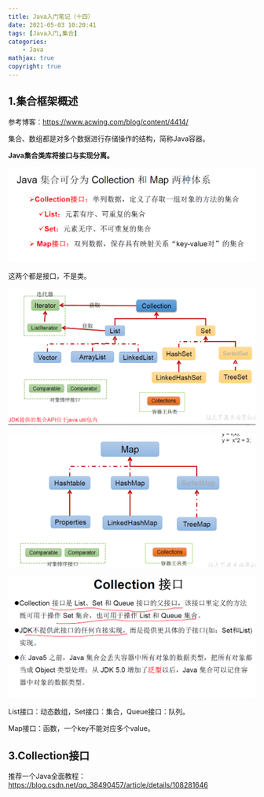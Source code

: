 ```yaml
---
title: Java入门笔记（十四）
date: 2021-05-03 10:20:41
tags: [Java入门,集合]
categories: 
	- Java
mathjax: true
copyright: true
---
```


## 1.集合框架概述

参考博客：https://www.acwing.com/blog/content/4414/

集合、数组都是对多个数据进行存储操作的结构，简称Java容器。

<!--more-->

**Java集合类库将接口与实现分离。**

![image-20210503103116117](Java入门笔记（十四）/image-20210503103116117.png)

这两个都是接口，不是类。

![image-20210503103324545](Java入门笔记（十四）/image-20210503103324545.png)

![image-20210503103348318](Java入门笔记（十四）/image-20210503103348318.png)

![image-20210503103440883](Java入门笔记（十四）/image-20210503103440883.png)

List接口：动态数组，Set接口：集合，Queue接口：队列。

Map接口：函数，一个key不能对应多个value。

## 3.Collection接口

推荐一个Java全面教程：https://blog.csdn.net/qq_38490457/article/details/108281646